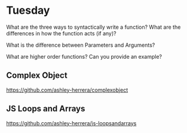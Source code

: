 # Tuesday
What are the three ways to syntactically write a function? What are the differences in how the function acts (if any)?
>

What is the difference between Parameters and Arguments?
>

What are higher order functions? Can you provide an example?
>

## Complex Object
https://github.com/ashley-herrera/complexobject

## JS Loops and Arrays
https://github.com/ashley-herrera/js-loopsandarrays